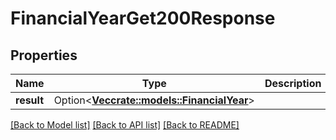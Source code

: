 # FinancialYearGet200Response

## Properties

Name | Type | Description | Notes
------------ | ------------- | ------------- | -------------
**result** | Option<[**Vec<crate::models::FinancialYear>**](financialYear.md)> |  | [optional]

[[Back to Model list]](../README.md#documentation-for-models) [[Back to API list]](../README.md#documentation-for-api-endpoints) [[Back to README]](../README.md)


